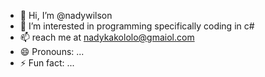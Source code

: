 - 👋 Hi, I’m @nadywilson
- 👀 I’m interested in programming specifically  coding in c#
- 📫 reach me at nadykakololo@gmaiol.com
- 😄 Pronouns: ...
- ⚡ Fun fact: ...

<!---
nadywilson/nadywilson is a ✨ special ✨ repository because its `README.md` (this file) appears on your GitHub profile.
You can click the Preview link to take a look at your changes.
--->
